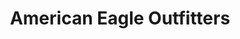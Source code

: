 ---
title: "American Eagle Outfitters"
url: /tallahassee/american-eagle-outfitters/
shop: clothes
---